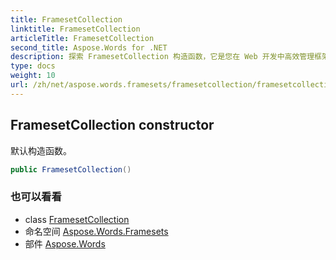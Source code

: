 ```yaml
---
title: FramesetCollection
linktitle: FramesetCollection
articleTitle: FramesetCollection
second_title: Aspose.Words for .NET
description: 探索 FramesetCollection 构造函数，它是您在 Web 开发中高效管理框架的首选解决方案。立即简化您的编码！
type: docs
weight: 10
url: /zh/net/aspose.words.framesets/framesetcollection/framesetcollection/
---
```

## FramesetCollection constructor

默认构造函数。

```csharp
public FramesetCollection()
```

### 也可以看看

* class [FramesetCollection](../)
* 命名空间 [Aspose.Words.Framesets](../../../aspose.words.framesets/)
* 部件 [Aspose.Words](../../../)
